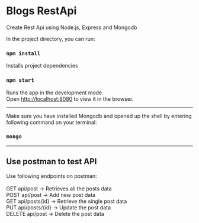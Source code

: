 # Blogs RestApi
Create Rest Api using Node.js, Express and Mongodb

In the project directory, you can run:
### `npm install`
Installs project dependencies

### `npm start`
Runs the app in the development mode.<br />
Open [http://localhost:8080](http://localhost:8080) to view it in the browser.
<hr/>

Make sure you have installed Mongodb and opened up the shell by entering following command on your terminal:
### `mongo`
<hr/>

## Use postman to test API<br />
Use following endpoints on postman:<br /><br />
GET api/post → Retrieves all the posts data<br />
POST api/post → Add new post data <br />
GET api/posts{id} → Retrieve the single post data<br />
PUT api/posts/{id} → Update the post data<br />
DELETE api/post → Delete the post data<br />
